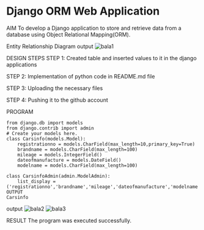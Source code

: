 # Django ORM Web Application

AIM
To develop a Django application to store and retrieve data from a database using Object Relational Mapping(ORM).

Entity Relationship Diagram
output
![bala1](https://user-images.githubusercontent.com/118807740/215250421-e02f1eb1-ab44-45fc-be6f-ee5557c128e9.png)

DESIGN STEPS
STEP 1:
Created table and inserted values to it in the django applications

STEP 2:
Implementation of python code in README.md file

STEP 3:
Uploading the necessary files

STEP 4:
Pushing it to the github account

PROGRAM
```
from django.db import models
from django.contrib import admin
# Create your models here.
class Carsinfo(models.Model):
    registrationno = models.CharField(max_length=10,primary_key=True)
    brandname = models.CharField(max_length=100)
    mileage = models.IntegerField()
    dateofmanufacture = models.DateField()
    modelname = models.CharField(max_length=100)

class CarsinfoAdmin(admin.ModelAdmin):
    list_display = ('registrationno','brandname','mileage','dateofmanufacture','modelname')
OUTPUT
Carsinfo
```
output
![bala2](https://user-images.githubusercontent.com/118807740/215250447-904c7da1-cb51-4190-b3cb-2402c0b8719a.png)
![bala3](https://user-images.githubusercontent.com/118807740/215250458-3bbd3ab2-129d-4e6b-8e6d-3057eb935c81.png)

RESULT
The program was executed successfully.
